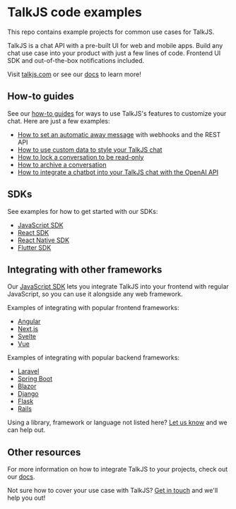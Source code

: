 # TalkJS code examples

This repo contains example projects for common use cases for TalkJS.

TalkJS is a chat API with a pre-built UI for web and mobile apps. Build any chat use case into your product with just a few lines of code. Frontend UI SDK and out-of-the-box notifications included.

Visit [talkjs.com](https://talkjs.com/?ref=jssdk-npm-readme) or see our [docs](https://talkjs.com/docs/) to learn more!

## How-to guides

See our [how-to guides](./howtos/) for ways to use TalkJS's features to customize your chat. Here are just a few examples:

- [How to set an automatic away message](./howtos/how-to-set-an-away-message/) with webhooks and the REST API
- [How to use custom data to style your TalkJS chat](./howtos/how-to-use-custom-data-to-style-your-talkjs-chat/)
- [How to lock a conversation to be read-only](./howtos/how-to-lock-a-conversation-to-read-only/)
- [How to archive a conversation](./howtos/how-to-archive-a-conversation/)
- [How to integrate a chatbot into your TalkJS chat with the OpenAI API](./howtos/how-to-connect-talkjs-to-a-chatbot/)

## SDKs

See examples for how to get started with our SDKs:

- [JavaScript SDK](./user-to-operator/)
- [React SDK](./react)
- [React Native SDK](./react-native)
- [Flutter SDK](./flutter_sdk/)

## Integrating with other frameworks

Our [JavaScript SDK](https://talkjs.com/docs/Reference/JavaScript_Chat_SDK/) lets you integrate TalkJS into your frontend with regular JavaScript, so you can use it alongside any web framework.

Examples of integrating with popular frontend frameworks:

- [Angular](./angular6)
- [Next.js](./react/next.js)
- [Svelte](./svelte)
- [Vue](./vue/vue-getting-started)


Examples of integrating with popular backend frameworks:

- [Laravel](./php/laravel-integration/)
- [Spring Boot](./java/spring-boot)
- [Blazor](./csharp/blazor_talkjs/)
- [Django](./django/)
- [Flask](./flask)
- [Rails](./ruby/rails-talkjs/)

Using a library, framework or language not listed here? [Let us know](https://talkjs.com?ref=gh-example-readme&chatwithus=1) and we can help out.

## Other resources

For more information on how to integrate TalkJS to your projects, check out our [docs](https://talkjs.com/docs/?ref=gh-example-readme).

Not sure how to cover your use case with TalkJS? [Get in touch](https://talkjs.com?ref=gh-example-readme&chatwithus=1) and we'll help you out!
